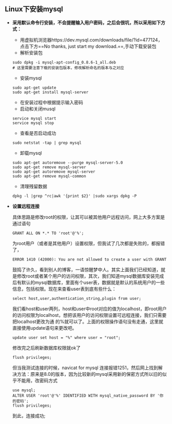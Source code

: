 ## Linux下安装mysql
* **采用默认命令行安装，不会提醒输入用户密码，之后会很坑，所以采用如下方式：**
    - 用虚拟机浏览器https://dev.mysql.com/downloads/file/?id=477124，点击下方==No thanks, just start my download.==,手动下载安装包
    - 解析安装包
    ```
    sudo dpkg -i mysql-apt-config_0.8.6-1_all.deb
    # 这里需要注意下载的安装包版本，修改解析命名的版本与之对应
    ```
    - 安装mysql
    ```
    sudo apt-get update
    sudo apt-get install mysql-server
    ```
    - 在安装过程中根据提示输入密码
    - 启动和关闭musql
    ```
    service mysql start
    service mysql stop
    ```
    - 查看是否启动成功
    ```
    sudo netstat -tap | grep mysql
    ```
    - 卸载mysql
    ```
    sudo apt-get autoremove --purge mysql-server-5.0
    sudo apt-get remove mysql-server
    sudo apt-get autoremove mysql-server
    sudo apt-get remove mysql-common 
    ```
    - 清理残留数据
    ```
    dpkg -l |grep ^rc|awk '{print $2}' |sudo xargs dpkg -P
    ```
    
* **设置远程连接**

    具体思路是修改root的权限，让其可以被其他用户远程访问，网上大多方案是通过语句
    ```
    GRANT ALL ON *.* TO 'root'@'%';
    ```
    为root用户（或者是其他用户）设置权限，但我试了几次都是失败的，都报错了，
    ```
    ERROR 1410 (42000): You are not allowed to create a user with GRANT
    ```
    鼓捣了许久，看到别人的博客，一语惊醒梦中人。其实上面我们已经知道，就是修改root或者某个用户的访问权限，其次，我们知道mysql数据库安装完成后有默认的mysql数据库，里面有个user表，数据就是默认的系统用户的一些信息，包括权限。现在来查看user表到底有些什么：
    ```
    select host,user,authentication_string,plugin from user;
    
    ```
    我们看host和user两列，host和user中root对应的值为localhost，即root用户的访问权限为localhost，想把该用户的访问权限设置可远程连接，我们只需要把localhost更改为通 的%就可以了。上面的权限操作语句没有走通，这里就直接使用update语句来更改吧。
    ```
    update user set host = "%" where user = "root";
    ```
    修改完之后刷新数据库权限就ok了
    ```
    flush privileges;
    ```
    但当我测试连接的时候，navicat for mysql 连接报错1251，然后网上找到解决方法：原来是8.0的版本，因为比较新的mysql采用新的保密方式所以旧的似乎不能用，改密码方式
    ```
    use mysql;
    ALTER USER 'root'@'%' IDENTIFIED WITH mysql_native_password BY '你的密码';
    flush privileges;
    ```
    到此，连接成功;
    